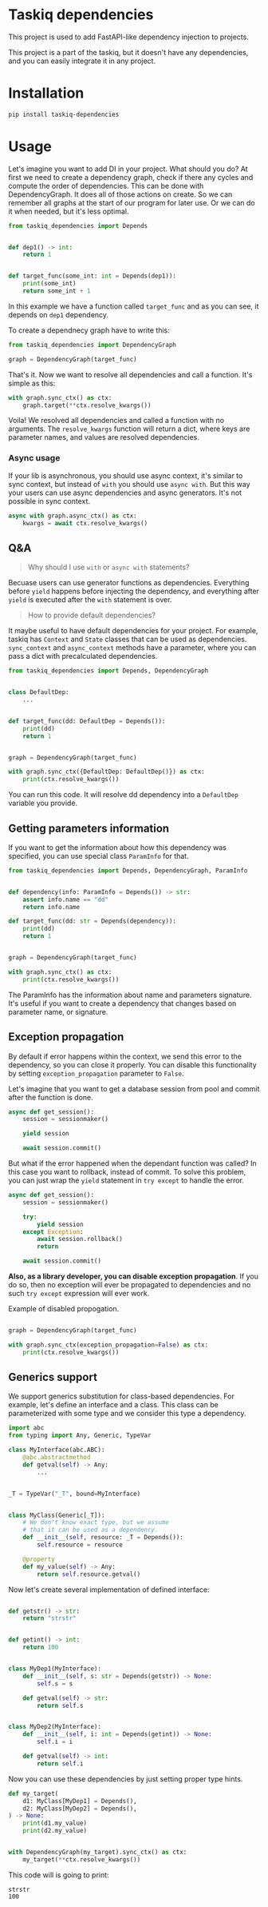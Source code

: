 # Taskiq dependencies

This project is used to add FastAPI-like dependency injection to projects.

This project is a part of the taskiq, but it doesn't have any dependencies,
and you can easily integrate it in any project.

# Installation

```bash
pip install taskiq-dependencies
```

# Usage

Let's imagine you want to add DI in your project. What should you do?
At first we need to create a dependency graph, check if there any cycles
and compute the order of dependencies. This can be done with DependencyGraph.
It does all of those actions on create. So we can remember all graphs at the start of
our program for later use. Or we can do it when needed, but it's less optimal.

```python
from taskiq_dependencies import Depends


def dep1() -> int:
    return 1


def target_func(some_int: int = Depends(dep1)):
    print(some_int)
    return some_int + 1

```

In this example we have a function called `target_func` and as you can see, it depends on `dep1` dependency.

To create a dependnecy graph have to write this:
```python
from taskiq_dependencies import DependencyGraph

graph = DependencyGraph(target_func)
```

That's it. Now we want to resolve all dependencies and call a function. It's simple as this:

```python
with graph.sync_ctx() as ctx:
    graph.target(**ctx.resolve_kwargs())
```

Voila! We resolved all dependencies and called a function with no arguments.
The `resolve_kwargs` function will return a dict, where keys are parameter names, and values are resolved dependencies.


### Async usage

If your lib is asynchronous, you should use async context, it's similar to sync context, but instead of `with` you should use `async with`. But this way your users can use async dependencies and async generators. It's not possible in sync context.


```python
async with graph.async_ctx() as ctx:
    kwargs = await ctx.resolve_kwargs()
```

## Q&A

> Why should I use `with` or `async with` statements?

Becuase users can use generator functions as dependencies.
Everything before `yield` happens before injecting the dependency, and everything after `yield` is executed after the `with` statement is over.

> How to provide default dependencies?

It maybe useful to have default dependencies for your project.
For example, taskiq has `Context` and `State` classes that can be used as dependencies. `sync_context` and `async_context` methods have a parameter, where you can pass a dict with precalculated dependencies.


```python
from taskiq_dependencies import Depends, DependencyGraph


class DefaultDep:
    ...


def target_func(dd: DefaultDep = Depends()):
    print(dd)
    return 1


graph = DependencyGraph(target_func)

with graph.sync_ctx({DefaultDep: DefaultDep()}) as ctx:
    print(ctx.resolve_kwargs())

```

You can run this code. It will resolve dd dependency into a `DefaultDep` variable you provide.


## Getting parameters information

If you want to get the information about how this dependency was specified,
you can use special class `ParamInfo` for that.

```python
from taskiq_dependencies import Depends, DependencyGraph, ParamInfo


def dependency(info: ParamInfo = Depends()) -> str:
    assert info.name == "dd"
    return info.name

def target_func(dd: str = Depends(dependency)):
    print(dd)
    return 1


graph = DependencyGraph(target_func)

with graph.sync_ctx() as ctx:
    print(ctx.resolve_kwargs())

```

The ParamInfo has the information about name and parameters signature. It's useful if you want to create a dependency that changes based on parameter name, or signature.


## Exception propagation

By default if error happens within the context, we send this error to the dependency,
so you can close it properly. You can disable this functionality by setting `exception_propagation` parameter to `False`.

Let's imagine that you want to get a database session from pool and commit after the function is done.


```python
async def get_session():
    session = sessionmaker()

    yield session

    await session.commit()

```

But what if the error happened when the dependant function was called? In this case you want to rollback, instead of commit.
To solve this problem, you can just wrap the `yield` statement in `try except` to handle the error.

```python
async def get_session():
    session = sessionmaker()

    try:
        yield session
    except Exception:
        await session.rollback()
        return

    await session.commit()

```

**Also, as a library developer, you can disable exception propagation**. If you do so, then no exception will ever be propagated to dependencies and no such `try except` expression will ever work.


Example of disabled propogation.

```python

graph = DependencyGraph(target_func)

with graph.sync_ctx(exception_propagation=False) as ctx:
    print(ctx.resolve_kwargs())


```


## Generics support

We support generics substitution for class-based dependencies.
For example, let's define an interface and a class. This class can be
parameterized with some type and we consider this type a dependency.

```python
import abc
from typing import Any, Generic, TypeVar

class MyInterface(abc.ABC):
    @abc.abstractmethod
    def getval(self) -> Any:
        ...


_T = TypeVar("_T", bound=MyInterface)


class MyClass(Generic[_T]):
    # We don't know exact type, but we assume
    # that it can be used as a dependency.
    def __init__(self, resource: _T = Depends()):
        self.resource = resource

    @property
    def my_value(self) -> Any:
        return self.resource.getval()

```

Now let's create several implementation of defined interface:

```python

def getstr() -> str:
    return "strstr"


def getint() -> int:
    return 100


class MyDep1(MyInterface):
    def __init__(self, s: str = Depends(getstr)) -> None:
        self.s = s

    def getval(self) -> str:
        return self.s


class MyDep2(MyInterface):
    def __init__(self, i: int = Depends(getint)) -> None:
        self.i = i

    def getval(self) -> int:
        return self.i

```

Now you can use these dependencies by just setting proper type hints.

```python
def my_target(
    d1: MyClass[MyDep1] = Depends(),
    d2: MyClass[MyDep2] = Depends(),
) -> None:
    print(d1.my_value)
    print(d2.my_value)


with DependencyGraph(my_target).sync_ctx() as ctx:
    my_target(**ctx.resolve_kwargs())

```

This code will is going to print:

```
strstr
100
```
